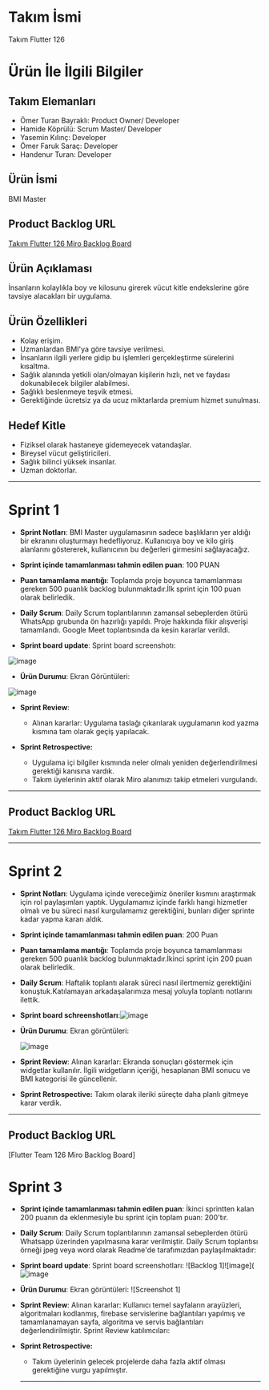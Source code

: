# **Takım İsmi**

Takım Flutter 126

# Ürün İle İlgili Bilgiler

## Takım Elemanları
- Ömer Turan Bayraklı: Product Owner/ Developer
- Hamide Köprülü: Scrum Master/ Developer
- Yasemin Kılınç: Developer
- Ömer Faruk Saraç: Developer
- Handenur Turan: Developer
  
## Ürün İsmi

BMI Master

## Product Backlog URL

[Takım Flutter 126 Miro Backlog Board](https://miro.com/welcomeonboard/SU9mMjZyTWFjVUlMOTN4NThLNjFha2RSUFkzUGFkZ3hhamE1cXNhYUxldFRKcUw2YnZGYmhCNllxbTlncnFqMHwzNDU4NzY0NTU3Mzc1OTk1ODk0fDI=?share_link_id=82007892487)


## Ürün Açıklaması

İnsanların kolaylıkla boy ve kilosunu girerek vücut kitle endekslerine göre tavsiye alacakları bir uygulama.

## Ürün Özellikleri

- Kolay erişim.
- Uzmanlardan BMI'ya göre tavsiye verilmesi.
- İnsanların ilgili yerlere gidip bu işlemleri gerçekleştirme sürelerini kısaltma.
- Sağlık alanında yetkili olan/olmayan kişilerin hızlı, net ve faydası dokunabilecek bilgiler alabilmesi.
- Sağlıklı beslenmeye teşvik etmesi.
- Gerektiğinde ücretsiz ya da ucuz miktarlarda premium hizmet sunulması.
  
  
  

## Hedef Kitle

- Fiziksel olarak hastaneye gidemeyecek vatandaşlar.
- Bireysel vücut geliştiricileri.
- Sağlık bilinci yüksek insanlar.
- Uzman doktorlar.





---

# Sprint 1

- **Sprint Notları**: BMI Master uygulamasının sadece başlıkların yer aldığı bir ekranını oluşturmayı hedefliyoruz. Kullanıcıya boy ve kilo giriş alanlarını göstererek, kullanıcının bu değerleri girmesini sağlayacağız.

- **Sprint içinde tamamlanması tahmin edilen puan**: 100 PUAN


- **Puan tamamlama mantığı**: Toplamda proje boyunca tamamlanması gereken 500 puanlık backlog bulunmaktadır.İlk sprint için 100 puan olarak belirledik.
 

 - **Daily Scrum**: Daily Scrum toplantılarının zamansal sebeplerden ötürü WhatsApp grubunda ön hazırlığı yapıldı. Proje hakkında fikir alışverişi tamamlandı. Google Meet toplantısında da kesin kararlar verildi.

  - **Sprint board update**: Sprint board screenshotı:
    
![image](https://github.com/hamidekkopruLu/OUA-F126/assets/136333627/b222bf96-322d-4be2-895a-0ce965f84ba4)

- **Ürün Durumu**:  Ekran Görüntüleri:
  
![image](https://github.com/hamidekkopruLu/OUA-F126/assets/114291299/0915b9c2-e5a6-4e30-9650-038939a62783)

 
- **Sprint Review**:
  -  Alınan kararlar: Uygulama taslağı çıkarılarak uygulamanın kod yazma kısmına tam olarak geçiş yapılacak.

 - **Sprint Retrospective:**
 
   - Uygulama içi bilgiler kısmında neler olmalı yeniden değerlendirilmesi gerektiği kanısına vardık.
   - Takım üyelerinin aktif olarak Miro alanımızı takip etmeleri vurgulandı.
     

  

---

## Product Backlog URL

[Takım Flutter 126 Miro Backlog Board](https://miro.com/welcomeonboard/SU9mMjZyTWFjVUlMOTN4NThLNjFha2RSUFkzUGFkZ3hhamE1cXNhYUxldFRKcUw2YnZGYmhCNllxbTlncnFqMHwzNDU4NzY0NTU3Mzc1OTk1ODk0fDI=?share_link_id=82007892487)

---

# Sprint 2

- **Sprint Notları**: Uygulama içinde vereceğimiz öneriler kısmını araştırmak için rol paylaşımları yaptık. Uygulamamız içinde farklı hangi hizmetler olmalı ve  bu süreci nasıl kurgulamamız gerektiğini, bunları diğer sprinte kadar yapma kararı aldık.

- **Sprint içinde tamamlanması tahmin edilen puan**: 200 Puan

- **Puan tamamlama mantığı**: Toplamda proje boyunca tamamlanması gereken 500 puanlık backlog bulunmaktadır.İkinci sprint için 200 puan olarak belirledik.

- **Daily Scrum**: Haftalık toplantı alarak süreci nasıl ilertmemiz gerektiğini konuştuk.Katılamayan arkadaşalarımıza mesaj yoluyla toplantı notlarını ilettik.

- **Sprint board schreenshotları**:![image](https://github.com/hamidekkopruLu/OUA-F126/assets/136333627/0d4fa3ff-da3c-4bb4-9eb8-7f405bad10ca)


- **Ürün Durumu**: Ekran görüntüleri:

  ![image](https://github.com/hamidekkopruLu/OUA-F126/assets/114291299/330a13b9-8205-4c27-83c8-95ef4f5dc95d)



 - **Sprint Review**:
Alınan kararlar: Ekranda sonuçları göstermek için widgetlar kullanılır. İlgili widgetların içeriği, hesaplanan BMI sonucu ve BMI kategorisi ile güncellenir. 

- **Sprint Retrospective:**
Takım olarak ileriki süreçte daha planlı gitmeye karar verdik.


---

## Product Backlog URL

[Flutter Team 126 Miro Backlog Board]

# Sprint 3

- **Sprint içinde tamamlanması tahmin edilen puan**: İkinci sprintten kalan 200 puanın da eklenmesiyle bu sprint için toplam puan: 200'tır.


- **Daily Scrum**: Daily Scrum toplantılarının zamansal sebeplerden ötürü Whatsapp üzerinden yapılmasına karar verilmiştir. Daily Scrum toplantısı örneği jpeg veya word olarak Readme'de tarafımızdan paylaşılmaktadır: 

- **Sprint board update**: Sprint board screenshotları: 
![Backlog 1]![image](![image](https://github.com/hamidekkopruLu/OUA-F126/assets/136333627/5b118e16-f392-4a40-804f-45b79fa84d61)




- **Ürün Durumu**: Ekran görüntüleri:
  ![Screenshot 1]

  
- **Sprint Review**:
Alınan kararlar: Kullanıcı temel sayfaların arayüzleri, algoritmaları kodlanmış, firebase servislerine bağlantıları yapılmış ve tamamlanamayan sayfa, algoritma ve servis bağlantıları değerlendirilmiştir. 
Sprint Review katılımcıları:

- **Sprint Retrospective:**

  - Takım üyelerinin gelecek projelerde daha fazla aktif olması gerektiğine vurgu yapılmıştır.
 

  ---
 
